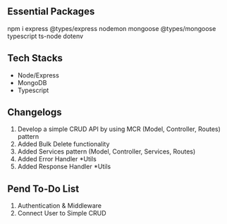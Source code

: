 ## Essential Packages
npm i express @types/express nodemon mongoose @types/mongoose typescript ts-node dotenv

## Tech Stacks
- Node/Express
- MongoDB
- Typescript

## Changelogs
1. Develop a simple CRUD API by using MCR (Model, Controller, Routes) pattern
2. Added Bulk Delete functionality
3. Added Services pattern (Model, Controller, Services, Routes)
4. Added Error Handler *Utils
5. Added Response Handler *Utils

## Pend To-Do List
1. Authentication & Middleware
2. Connect User to Simple CRUD